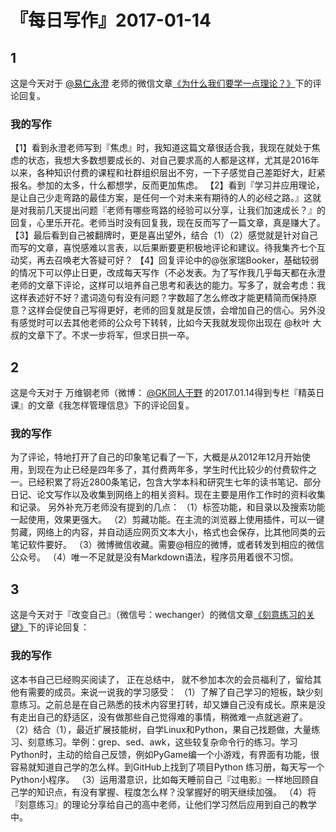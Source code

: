# 『每日写作』2017-01-14

## 1
这是今天对于  [@易仁永澄](http://weibo.com/u/1640237087) 老师的微信文章[《为什么我们要学一点理论？》](https://mp.weixin.qq.com/s/GnJgWUFZGrpj_GTsEHAWbA)下的评论回复。

### 我的写作

【1】看到永澄老师写到『焦虑』时，我知道这篇文章很适合我，我现在就处于焦虑的状态，我想大多数想要成长的、对自己要求高的人都是这样，尤其是2016年以来，各种知识付费的课程和社群组织层出不穷，一下子感觉自己差距好大，赶紧报名。参加的太多，什么都想学，反而更加焦虑。
【2】看到『学习并应用理论，是让自己少走弯路的最佳方案，是任何一个对未来有期待的人的必经之路。』这就是对我前几天提出问题『老师有哪些弯路的经验可以分享，让我们加速成长？』的回复，心里乐开花。老师当时没有回复我，现在反而写了一篇文章，真是赚大了。
【3】最后看到自己被翻牌时，更是喜出望外，结合（1）（2）感觉就是针对自己而写的文章，喜悦感难以言表，以后果断要更积极地评论和建议。待我集齐七个互动奖，再去召唤老大答疑可好？
【4】回复评论中的@张家瑞Booker，基础较弱的情况下可以停止日更，改成每天写作（不必发表。为了写作我几乎每天都在永澄老师的文章下评论，这样可以培养自己思考和表达的能力。写多了，就会考虑：我这样表述好不好？遣词造句有没有问题？字数超了怎么修改才能更精简而保持原意？这样会促使自己写得更好，老师的回复就是反馈，会增加自己的信心。另外没有感觉时可以去其他老师的公众号下转转，比如今天我就发现你出现在 @秋叶 大叔的文章下了。不求一步将军，但求日拱一卒。

## 2
这是今天对于 万维钢老师（微博： [@GK同人于野](http://weibo.com/geekonomics) 的2017.01.14得到专栏『精英日课』的文章《我怎样管理信息》下的评论回复。

### 我的写作

为了评论，特地打开了自己的印象笔记看了一下，大概是从2012年12月开始使用，到现在为止已经是四年多了，其付费两年多，学生时代比较少的付费软件之一。已经积累了将近2800条笔记，包含大学本科和研究生七年的读书笔记、部分日记、论文写作以及收集到网络上的相关资料。现在主要是用作工作时的资料收集和记录。
另外补充万老师没有提到的几点：
（1）标签功能，和目录以及搜索功能一起使用，效果更强大。
（2）剪藏功能。在主流的浏览器上使用插件，可以一键剪藏，网络上的内容，并自动适应网页文本大小，格式也会保存，比其他同类的云笔记软件要好。
（3）微博微信收藏。需要@相应的微博，或者转发到相应的微信公众号。
（4）唯一不足就是没有Markdown语法，程序员用着很不习惯。

## 3
这是今天对于『改变自己』（微信号：wechanger）的微信文章[《刻意练习的关键》](http://mp.weixin.qq.com/s/IX8UDX-7pVIa-ziOdMpUxQ)下的评论回复：

### 我的写作

 这本书自己已经购买阅读了， 正在总结中， 就不参加本次的会员福利了，留给其他有需要的成员。来说一说我的学习感受：
（1）了解了自己学习的短板，缺少刻意练习。之前总是在自己熟悉的技术内容里打转，却又嫌自己没有成长。原来是没有走出自己的舒适区，没有做那些自己觉得难的事情，稍微难一点就逃避了。
（2）结合（1），最近扩展技能树，自学Linux和Python，果自己找题做，大量练习、刻意练习。举例：grep、sed、awk，这些较复杂命令行的练习。学习Python时，主动的给自己反馈，例如PyGame编一个小游戏，有界面有功能，很容易就知道自己学的怎么样。到GitHub上找到了项目Python 练习册，每天写一个Python小程序。
（3）运用潜意识，比如每天睡前自己『过电影』一样地回顾自己学的知识点，有没有掌握、程度怎么样？没掌握好的明天继续加强。
（4）将『刻意练习』的理论分享给自己的高中老师，让他们学习然后应用到自己的教学中。
